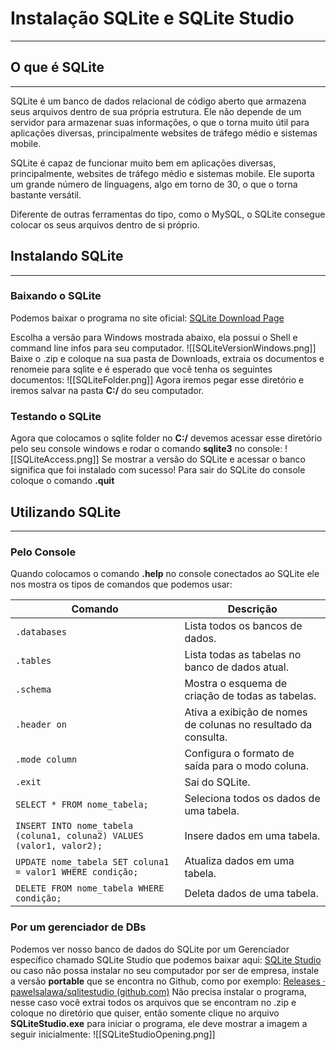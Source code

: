 # Instalação SQLite e SQLite Studio
---
## O que é SQLite
---
SQLite é um banco de dados relacional de código aberto que armazena seus arquivos dentro de sua própria estrutura. Ele não depende de um servidor para armazenar suas informações, o que o torna muito útil para aplicações diversas, principalmente websites de tráfego médio e sistemas mobile.

SQLite é capaz de funcionar muito bem em aplicações diversas, principalmente, websites de tráfego médio e sistemas mobile. Ele suporta um grande número de linguagens, algo em torno de 30, o que o torna bastante versátil.

Diferente de outras ferramentas do tipo, como o MySQL, o SQLite consegue colocar os seus arquivos dentro de si próprio.

## Instalando SQLite
---
### Baixando o SQLite
Podemos baixar o programa no site oficial: [SQLite Download Page](https://sqlite.org/download.html)

Escolha a versão para Windows mostrada abaixo, ela possui o Shell e command line infos para seu computador.
![[SQLiteVersionWindows.png]]
Baixe o .zip e coloque na sua pasta de Downloads, extraia os documentos e renomeie para sqlite e é esperado que você tenha os seguintes documentos:
![[SQLiteFolder.png]]
Agora iremos pegar esse diretório e iremos salvar na pasta **C:/** do seu computador.
### Testando o SQLite
Agora que colocamos o sqlite folder no **C:/** devemos acessar esse diretório pelo seu console windows e rodar o comando **sqlite3** no console:
![[SQLiteAccess.png]]
Se mostrar a versão do SQLite e acessar o banco significa que foi instalado com sucesso!
Para sair do SQLite do console coloque o comando **.quit**
## Utilizando SQLite
---
### Pelo Console
Quando colocamos o comando **.help** no console conectados ao SQLite ele nos mostra os tipos de comandos que podemos usar:

|Comando|Descrição|
|---|---|
|`.databases`|Lista todos os bancos de dados.|
|`.tables`|Lista todas as tabelas no banco de dados atual.|
|`.schema`|Mostra o esquema de criação de todas as tabelas.|
|`.header on`|Ativa a exibição de nomes de colunas no resultado da consulta.|
|`.mode column`|Configura o formato de saída para o modo coluna.|
|`.exit`|Sai do SQLite.|
|`SELECT * FROM nome_tabela;`|Seleciona todos os dados de uma tabela.|
|`INSERT INTO nome_tabela (coluna1, coluna2) VALUES (valor1, valor2);`|Insere dados em uma tabela.|
|`UPDATE nome_tabela SET coluna1 = valor1 WHERE condição;`|Atualiza dados em uma tabela.|
|`DELETE FROM nome_tabela WHERE condição;`|Deleta dados de uma tabela.|
### Por um gerenciador de DBs

Podemos ver nosso banco de dados do SQLite por um Gerenciador específico chamado SQLite Studio que podemos baixar aqui:
[SQLite Studio](https://sqlitestudio.pl/?act=download%E3%80%82SQLiteStudio) ou caso não possa instalar no seu computador por ser de empresa, instale a versão **portable** que se encontra no Github, como por exemplo: [Releases · pawelsalawa/sqlitestudio (github.com)](https://github.com/pawelsalawa/sqlitestudio/releases)
Não precisa instalar o programa, nesse caso você extrai todos os arquivos que se encontram no .zip e coloque no diretório que quiser, então somente clique no arquivo **SQLiteStudio.exe** para iniciar o programa, ele deve mostrar a imagem a seguir inicialmente:
![[SQLiteStudioOpening.png]]
